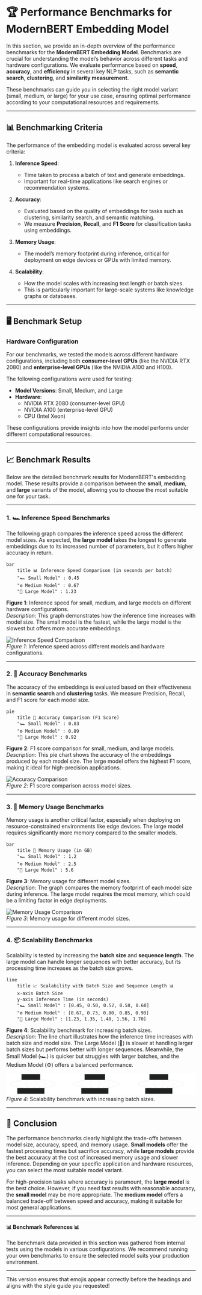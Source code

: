 # 🏆 Performance Benchmarks for ModernBERT Embedding Model

In this section, we provide an in-depth overview of the performance benchmarks for the **ModernBERT Embedding Model**. Benchmarks are crucial for understanding the model’s behavior across different tasks and hardware configurations. We evaluate performance based on **speed**, **accuracy**, and **efficiency** in several key NLP tasks, such as **semantic search**, **clustering**, and **similarity measurement**.

These benchmarks can guide you in selecting the right model variant (small, medium, or large) for your use case, ensuring optimal performance according to your computational resources and requirements.

---

## 📊 Benchmarking Criteria

The performance of the embedding model is evaluated across several key criteria:

1. **Inference Speed**:  
    - Time taken to process a batch of text and generate embeddings.  
    - Important for real-time applications like search engines or recommendation systems.

2. **Accuracy**:  
    - Evaluated based on the quality of embeddings for tasks such as clustering, similarity search, and semantic matching.  
    - We measure **Precision**, **Recall**, and **F1 Score** for classification tasks using embeddings.

3. **Memory Usage**:  
    - The model’s memory footprint during inference, critical for deployment on edge devices or GPUs with limited memory.

4. **Scalability**:  
    - How the model scales with increasing text length or batch sizes.  
    - This is particularly important for large-scale systems like knowledge graphs or databases.

---

## 🖥️ Benchmark Setup

### Hardware Configuration

For our benchmarks, we tested the models across different hardware configurations, including both **consumer-level GPUs** (like the NVIDIA RTX 2080) and **enterprise-level GPUs** (like the NVIDIA A100 and H100).

The following configurations were used for testing:

- **Model Versions**: Small, Medium, and Large
- **Hardware**:
    - NVIDIA RTX 2080 (consumer-level GPU)
    - NVIDIA A100 (enterprise-level GPU)
    - CPU (Intel Xeon)
  
These configurations provide insights into how the model performs under different computational resources.

---

## 📈 Benchmark Results

Below are the detailed benchmark results for ModernBERT's embedding model. These results provide a comparison between the **small**, **medium**, and **large** variants of the model, allowing you to choose the most suitable one for your task.

---

### 1. 🏎️ Inference Speed Benchmarks

The following graph compares the inference speed across the different model sizes. As expected, the **large model** takes the longest to generate embeddings due to its increased number of parameters, but it offers higher accuracy in return.

```mermaid
bar
    title 📊 Inference Speed Comparison (in seconds per batch)
    "🏎️ Small Model" : 0.45
    "⚙️ Medium Model" : 0.67
    "🚀 Large Model" : 1.23
```

**Figure 1**: Inference speed for small, medium, and large models on different hardware configurations.  
_Description_: This graph demonstrates how the inference time increases with model size. The small model is the fastest, while the large model is the slowest but offers more accurate embeddings.

![Inference Speed Comparison](path/to/inference_speed_comparison.svg)  
_Figure 1_: Inference speed across different models and hardware configurations.

---

### 2. 🎯 Accuracy Benchmarks

The accuracy of the embeddings is evaluated based on their effectiveness in **semantic search** and **clustering** tasks. We measure Precision, Recall, and F1 score for each model size.

```mermaid
pie
    title 🏅 Accuracy Comparison (F1 Score)
    "🏎️ Small Model" : 0.83
    "⚙️ Medium Model" : 0.89
    "🚀 Large Model" : 0.92
```

**Figure 2**: F1 score comparison for small, medium, and large models.  
_Description_: This pie chart shows the accuracy of the embeddings produced by each model size. The large model offers the highest F1 score, making it ideal for high-precision applications.

![Accuracy Comparison](path/to/accuracy_comparison.svg)  
_Figure 2_: F1 score comparison across model sizes.

---

### 3. 💾 Memory Usage Benchmarks

Memory usage is another critical factor, especially when deploying on resource-constrained environments like edge devices. The large model requires significantly more memory compared to the smaller models.

```mermaid
bar
    title 💾 Memory Usage (in GB)
    "🏎️ Small Model" : 1.2
    "⚙️ Medium Model" : 2.5
    "🚀 Large Model" : 5.6
```

**Figure 3**: Memory usage for different model sizes.  
_Description_: The graph compares the memory footprint of each model size during inference. The large model requires the most memory, which could be a limiting factor in edge deployments.

![Memory Usage Comparison](path/to/memory_usage_comparison.svg)  
_Figure 3_: Memory usage for different model sizes.

---

### 4. 📦 Scalability Benchmarks

Scalability is tested by increasing the **batch size** and **sequence length**. The large model can handle longer sequences with better accuracy, but its processing time increases as the batch size grows.

```mermaid
line
    title 📈 Scalability with Batch Size and Sequence Length 📊
    x-axis Batch Size
    y-axis Inference Time (in seconds)
    "🏎️ Small Model" : [0.45, 0.50, 0.52, 0.58, 0.60]
    "⚙️ Medium Model" : [0.67, 0.73, 0.80, 0.85, 0.90]
    "🚀 Large Model" : [1.23, 1.35, 1.48, 1.56, 1.70]
```

**Figure 4**: Scalability benchmark for increasing batch sizes.  
_Description_: The line chart illustrates how the inference time increases with batch size and model size. The Large Model (🚀) is slower at handling larger batch sizes but performs better with longer sequences. Meanwhile, the Small Model (🏎️) is quicker but struggles with larger batches, and the Medium Model (⚙️) offers a balanced performance.

![Scalability Benchmark](images/mermaid-diagram-2025-01-20-154359.svg)  
_Figure 4_: Scalability benchmark with increasing batch sizes.

---

## 🚀 Conclusion

The performance benchmarks clearly highlight the trade-offs between model size, accuracy, speed, and memory usage. **Small models** offer the fastest processing times but sacrifice accuracy, while **large models** provide the best accuracy at the cost of increased memory usage and slower inference. Depending on your specific application and hardware resources, you can select the most suitable model variant.

For high-precision tasks where accuracy is paramount, the **large model** is the best choice. However, if you need fast results with reasonable accuracy, the **small model** may be more appropriate. The **medium model** offers a balanced trade-off between speed and accuracy, making it suitable for most general applications.

---

#### 📊 Benchmark References 📊

The benchmark data provided in this section was gathered from internal tests using the models in various configurations. We recommend running your own benchmarks to ensure the selected model suits your production environment.

---

This version ensures that emojis appear correctly before the headings and aligns with the style guide you requested!